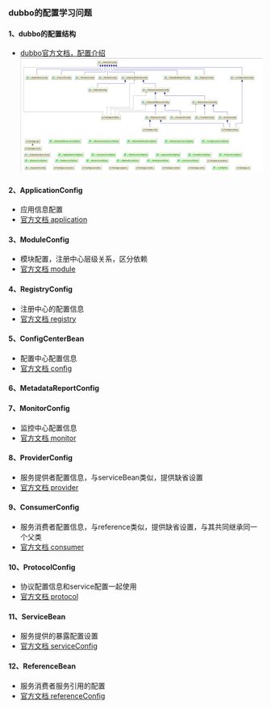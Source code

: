 ### dubbo的配置学习问题

#### 1、dubbo的配置结构
 - [dubbo官方文档，配置介绍](http://dubbo.apache.org/zh-cn/docs/user/references/xml/introduction.html)
![dubbo-config-uml](../img/dubbo-config-uml.png)
#### 2、ApplicationConfig
 - 应用信息配置
 - [官方文档 application](http://dubbo.apache.org/zh-cn/docs/user/references/xml/dubbo-application.html)
#### 3、ModuleConfig
 - 模块配置，注册中心层级关系，区分依赖
 - [官方文档 module](http://dubbo.apache.org/zh-cn/docs/user/references/xml/dubbo-module.html)
#### 4、RegistryConfig
- 注册中心的配置信息
- [官方文档 registry](http://dubbo.apache.org/zh-cn/docs/user/references/xml/dubbo-registry.html)
#### 5、ConfigCenterBean
 - 配置中心配置信息
 - [官方文档 config](http://dubbo.apache.org/zh-cn/docs/user/references/xml/dubbo-config-center.html)
#### 6、MetadataReportConfig
#### 7、MonitorConfig
 - 监控中心配置信息
 - [官方文档 monitor](http://dubbo.apache.org/zh-cn/docs/user/references/xml/dubbo-monitor.html)
#### 8、ProviderConfig
 - 服务提供者配置信息，与serviceBean类似，提供缺省设置
 - [官方文档 provider](http://dubbo.apache.org/zh-cn/docs/user/references/xml/dubbo-provider.html)
#### 9、ConsumerConfig
 - 服务消费者配置信息，与reference类似，提供缺省设置，与其共同继承同一个父类
 - [官方文档 consumer](http://dubbo.apache.org/zh-cn/docs/user/references/xml/dubbo-consumer.html)
#### 10、ProtocolConfig
 - 协议配置信息和service配置一起使用
 - [官方文档 protocol](http://dubbo.apache.org/zh-cn/docs/user/references/xml/dubbo-protocol.html)
#### 11、ServiceBean
 - 服务提供的暴露配置设置
 - [官方文档 serviceConfig](http://dubbo.apache.org/zh-cn/docs/user/references/xml/dubbo-service.html)
#### 12、ReferenceBean
 - 服务消费者服务引用的配置
 - [官方文档 referenceConfig](http://dubbo.apache.org/zh-cn/docs/user/references/xml/dubbo-reference.html)
